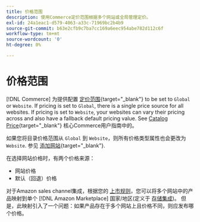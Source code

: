 ```yaml
---
title: 价格范围
description: 使用Commerce定价范围根据多个网站或全局管理定价。
exl-id: 24a1eac1-d579-4063-a33c-71969bc2b4b9
source-git-commit: b63e2cfb9c7ba7cc169a6eec954abe782d112c6f
workflow-type: tm+mt
source-wordcount: '0'
ht-degree: 0%

---
```


# 价格范围

[!DNL Commerce] 为提供配置 [定价范围](https://docs.magento.com/user-guide/configuration/catalog/catalog.html#price){target="_blank"} to be set to `Global` or `Website`. If pricing is set to `Global`, there is a single price source for all websites. If pricing is set to `Website`, your websites can vary their pricing across and also have a fallback default pricing value. See [Catalog Price](https://docs.magento.com/user-guide/configuration/catalog/catalog.html#price){target="_blank"} 核心Commerce用户指南中的。

如果您将目录价格范围从 `Global` 到 `Website`，则所有价格类型属性也会更改为 `Website`. 参见 [添加网站](https://docs.magento.com/user-guide/stores/stores-all-create-website.html){target="_blank"}.

在选择网站价格时，有两个价格来源：

- 网站价格
- 默认（回退）价格

对于Amazon sales channel集成，根据您的 [上市规则](./listing-rules.md)，您可以将多个网站中的产品映射到单个 [!DNL Amazon Marketplace] 国家/地区(定义于 [存储集成](./store-integration.md))。 但是，此映射引入了一个问题：如果产品存在于多个网站上且价格不同，则应发布哪个价格。
